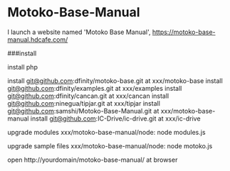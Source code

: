 # Motoko-Base-Manual

I launch a website named 'Motoko Base Manual',  https://motoko-base-manual.hdcafe.com/

###install
 
install php

install git@github.com:dfinity/motoko-base.git at xxx/motoko-base
install git@github.com:dfinity/examples.git at xxx/examples
install git@github.com:dfinity/cancan.git at xxx/cancan
install git@github.com:ninegua/tipjar.git at xxx/tipjar
install git@github.com:samshi/Motoko-Base-Manual.git at xxx/motoko-base-manual
install git@github.com:IC-Drive/ic-drive.git at xxx/ic-drive

upgrade modules
xxx/motoko-base-manual/node: node modules.js

upgrade sample files
xxx/motoko-base-manual/node: node motoko.js

open http://yourdomain/motoko-base-manual/ at browser

